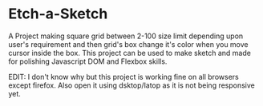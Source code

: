 # Etch-a-Sketch
A Project making square grid between 2-100 size limit depending upon user's requirement and then grid's box change it's color when you move cursor inside the box. This project can be used to make sketch and made for polishing Javascript DOM and Flexbox skills.

EDIT: I don't know why but this project is working fine on all browsers except firefox. Also open
it using dsktop/latop as it is not being responsive yet.
